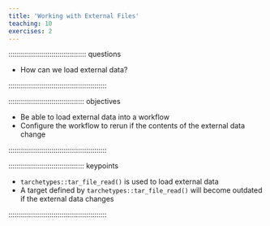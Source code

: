 ```yaml
---
title: 'Working with External Files'
teaching: 10
exercises: 2
---
```


:::::::::::::::::::::::::::::::::::::: questions 

- How can we load external data?

::::::::::::::::::::::::::::::::::::::::::::::::

::::::::::::::::::::::::::::::::::::: objectives

- Be able to load external data into a workflow
- Configure the workflow to rerun if the contents of the external data change

::::::::::::::::::::::::::::::::::::::::::::::::

::::::::::::::::::::::::::::::::::::: keypoints 

- `tarchetypes::tar_file_read()` is used to load external data
- A target defined by `tarchetypes::tar_file_read()` will become outdated if the external data changes

::::::::::::::::::::::::::::::::::::::::::::::::
